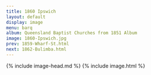 ```yaml
---
title: 1860 Ipswich
layout: default
display: image
menu: barq
album: Queensland Baptist Churches from 1851 Album
image: 1860-Ipswich.jpg
prev: 1859-Wharf-St.html
next: 1862-Bulimba.html
---
```

{% include image-head.md %}
{% include image.html %}